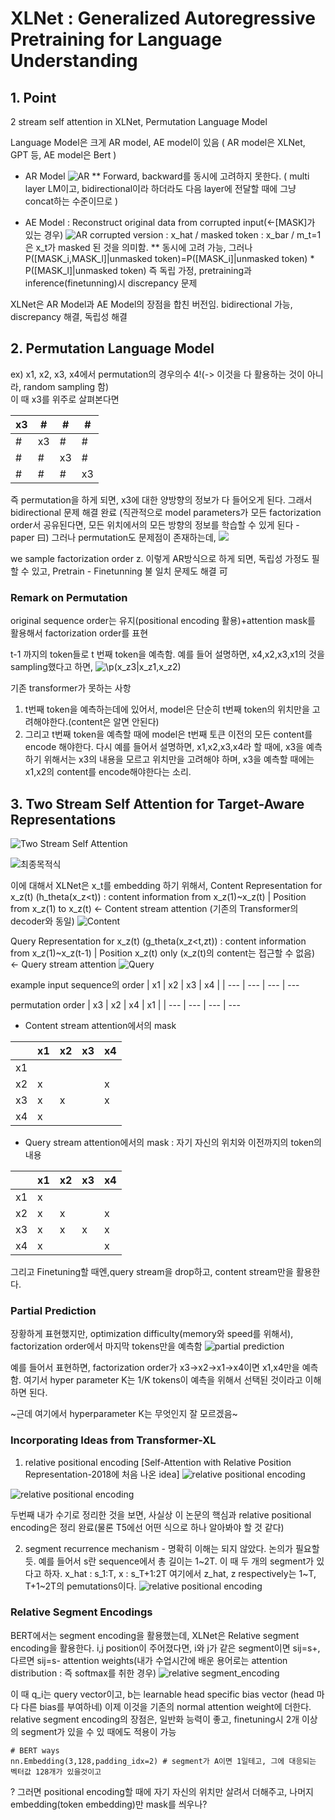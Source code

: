 # XLNet : Generalized Autoregressive Pretraining for Language Understanding

## 1. Point  
2 stream self attention in XLNet, Permutation Language Model  

Language Model은 크게 AR model, AE model이 있음 ( AR model은 XLNet, GPT 등, AE model은 Bert )  

* AR Model
![AR](https://github.com/Chuck2Win/Paper_Review/blob/master/image/1.png)
** Forward, backward를 동시에 고려하지 못한다. ( multi layer LM이고, bidirectional이라 하더라도 다음 layer에 전달할 때에 그냥 concat하는 수준이므로 )

* AE Model : Reconstruct original data from corrupted input(<-[MASK]가 있는 경우)
![AR](https://github.com/Chuck2Win/Paper_Review/blob/master/image/2.png)
corrupted version : x_hat / masked token : x_bar / m_t=1은 x_t가 masked 된 것을 의미함.
** 동시에 고려 가능, 그러나 P([MASK_i,MASK_l]|unmasked token)=P([MASK_i]|unmasked token) * P([MASK_l]|unmasked token) 즉 독립 가정, pretraining과 inference(finetunning)시 discrepancy 문제

XLNet은 AR Model과 AE Model의 장점을 합친 버전임.
bidirectional 가능, discrepancy 해결, 독립성 해결

## 2. Permutation Language Model

ex) x1, x2, x3, x4에서 permutation의 경우의수 4!(-> 이것을 다 활용하는 것이 아니라, random sampling 함)  
이 때 x3를 위주로 살펴본다면


| x3 | # | # | # |  
| ---          | ---          | ---          | ---          
| # | x3 | # | # |  
| # | # | x3 | # |  
| # | # | # | x3 |  

즉 permutation을 하게 되면, x3에 대한 양방향의 정보가 다 들어오게 된다. 그래서 bidirectional 문제 해결 완료
(직관적으로 model parameters가 모든 factorization order서 공유된다면, 모든 위치에서의 모든 방향의 정보를 학습할 수 있게 된다 - paper 曰)
그러나 permutation도 문제점이 존재하는데,
![](https://github.com/Chuck2Win/Paper_Review/blob/master/image/CodeCogsEqn%20(1).gif)

we sample factorization order z.
이렇게 AR방식으로 하게 되면, 독립성 가정도 필할 수 있고, Pretrain - Finetunning 불 일치 문제도 해결 可

### Remark on Permutation
original sequence order는 유지(positional encoding 활용)+attention mask를 활용해서 factorization order를 표현 

t-1 까지의 token들로 t 번째 token을 예측함.
예를 들어 설명하면, x4,x2,x3,x1의 것을 sampling했다고 하면, ![$\p(x_z3|x_z1,x_z2)$](https://github.com/Chuck2Win/Paper_Review/blob/master/image/CodeCogsEqn.gif)

기존 transformer가 못하는 사항
1. t번째 token을 예측하는데에 있어서, model은 단순히 t번째 token의 위치만을 고려해야한다.(content은 알면 안된다)
2. 그리고 t번째 token을 예측할 때에 model은 t번째 토큰 이전의 모든 content를 encode 해야한다.
다시 예를 들어서 설명하면, x1,x2,x3,x4라 할 때에, x3을 예측하기 위해서는 x3의 내용을 모르고 위치만을 고려해야 하며, x3을 예측할 때에는 x1,x2의 content를 encode해야한다는 소리.

## 3. Two Stream Self Attention for Target-Aware Representations
![Two Stream Self Attention](https://github.com/Chuck2Win/Paper_Review/blob/master/image/3.png)

![최종목적식](https://github.com/Chuck2Win/Paper_Review/blob/master/image/4.png)

이에 대해서 XLNet은 x_t를 embedding 하기 위해서,
Content Representation for x_z(t) (h_theta(x_z<t)) : content information from x_z(1)~x_z(t) | Position from x_z(1) to x_z(t)
<- Content stream attention (기존의 Transformer의 decoder와 동일)
![Content](https://github.com/Chuck2Win/Paper_Review/blob/master/image/6.png)

Query Representation for x_z(t) (g_theta(x_z<t,zt)) : content information from x_z(1)~x_z(t-1) | Position x_z(t) only (x_z(t)의 content는 접근할 수 없음)
<- Query stream attention 
![Query](https://github.com/Chuck2Win/Paper_Review/blob/master/image/7.png)

example 
input sequence의 order 
| x1 | x2 | x3 | x4 |
| ---          | ---          | ---          | ---          

permutation order 
| x3 | x2 | x4 | x1 |
| ---          | ---          | ---          | ---          


- Content stream attention에서의 mask

| | x1 | x2 | x3 | x4 |
| ---          | ---          | ---          | ---          | ---          
| x1 | | | | |
| x2 | x |  | | x |
| x3 | x | x | | x |
| x4 | x | | | |


- Query stream attention에서의 mask : 자기 자신의 위치와 이전까지의 token의 내용

| | x1 | x2 | x3 | x4 |
| ---          | ---          | ---          | ---          | ---          
| x1 | x | | | |
| x2 | x | x  | | x |
| x3 | x | x | x | x |
| x4 | x | | | x |

그리고 Finetuning할 때엔,query stream을 drop하고, content stream만을 활용한다.

### Partial Prediction
장황하게 표현했지만, optimization difficulty(memory와 speed를 위해서), factorization order에서 마지막 tokens만을 예측함
![partial prediction](https://github.com/Chuck2Win/Paper_Review/blob/master/image/5.png)

예를 들어서 표현하면, factorization order가 x3->x2->x1->x4이면 x1,x4만을 예측함.
여기서 hyper parameter K는 1/K tokens이 예측을 위해서 선택된 것이라고 이해하면 된다.

~근데 여기에서 hyperparameter K는 무엇인지 잘 모르겠음~

### Incorporating Ideas from Transformer-XL
1) relative positional encoding 
[Self-Attention with Relative Position Representation-2018에 처음 나온 idea]
![relative positional encoding](https://github.com/Chuck2Win/Paper_Review/blob/master/image/8.png)

![relative positional encoding](https://github.com/Chuck2Win/Paper_Review/blob/master/image/9.png)

두번째 내가 수기로 정리한 것을 보면, 사실상 이 논문의 핵심과 relative positional encoding은 정리 완료(물론 T5에선 어떤 식으로 하나 알아봐야 할 것 같다)

2) segment recurrence mechanism - 명확히 이해는 되지 않았다. 논의가 필요할 듯.
예를 들어서 s란 sequence에서 총 길이는 1~2T. 이 때 두 개의 segment가 있다고 하자. x_hat : s_1:T, x : s_T+1:2T 
여기에서 z_hat, z respectively는 1~T, T+1~2T의 pemutations이다.
![relative positional encoding](https://github.com/Chuck2Win/Paper_Review/blob/master/image/10.png)

### Relative Segment Encodings
BERT에서는 segment encoding을 활용했는데, XLNet은 Relative segment encoding을 활용한다.
i,j position이 주어졌다면, i와 j가 같은 segment이면 sij=s+, 다르면 sij=s- 
attention weights(내가 수업시간에 배운 용어로는 attention distribution : 즉 softmax를 취한 경우) 
![relative segment_encoding](https://github.com/Chuck2Win/Paper_Review/blob/master/image/11.png)

이 때 q_i는 query vector이고, b는 learnable head specific bias vector (head 마다 다른 bias를 부여하네)
이제 이것을 기존의 normal attention weight에 더한다.
relative segment encoding의 장점은, 일반화 능력이 좋고, finetuning시 2개 이상의 segment가 있을 수 있 때에도 적용이 가능

```
# BERT ways
nn.Embedding(3,128,padding_idx=2) # segment가 A이면 1일테고, 그에 대응되는 벡터값 128개가 있을것이고
```



? 그러면 positional encoding할 때에 자기 자신의 위치만 살려서 더해주고, 나머지 embedding(token embedding)만 mask를 씌우나?


